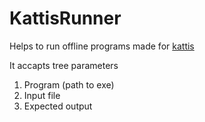 # KattisRunner

Helps to run offline programs made for [kattis](https://open.kattis.com/)

It accapts tree parameters
1. Program (path to exe)
2. Input file
3. Expected output
